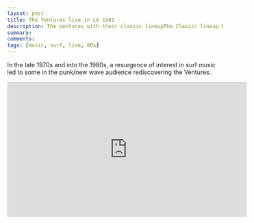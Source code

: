 ```yaml
---
layout: post
title: The Ventures live in LA 1981
description: The Ventures with their classic lineupThe Classic lineup Don Wilson on Rhythm Guitar, Mel Taylor  on drums, Nokie Edwards on Bass, Bob Bogle on lead guitar.
summary: 
comments: 
tags: [music, surf, live, 80s]
---
```


In the late 1970s and into the 1980s, a resurgence of interest in surf music led to some in the punk/new wave audience rediscovering the Ventures.

<div class="youtube-embed-container">
	<iframe width="560" height="315" src="https://www.youtube.com/embed/2bDFQfUCSqs" title="YouTube video player" frameborder="0" allow="accelerometer; autoplay; clipboard-write; encrypted-media; gyroscope; picture-in-picture" allowfullscreen></iframe>
</div>